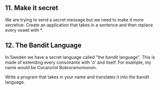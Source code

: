 ## 11. Make it secret
We are trying to send a secret message but we need to make it more secretive. Create an application that takes in a sentence and then replace every vowel with *.

## 12. The Bandit Language
In Sweden we have a secret language called "the bandit language". This is made of extending every consonante with 'o' and itself. For example, my name would be Cocarorlol Bobroramomonon.

Write a program that takes in your name and translates it into the bandit language.